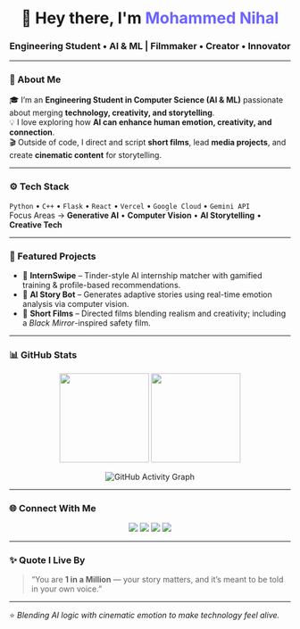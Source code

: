 <!-- Animated Header -->
<h1 align="center">👋 Hey there, I'm <span style="color:#6C63FF;">Mohammed Nihal</span></h1>
<h3 align="center">Engineering Student • AI & ML | Filmmaker • Creator • Innovator</h3>

---

### 🌱 About Me  
🎓 I’m an **Engineering Student in Computer Science (AI & ML)** passionate about merging **technology, creativity, and storytelling**.  
💡 I love exploring how **AI can enhance human emotion, creativity, and connection**.  
🎬 Outside of code, I direct and script **short films**, lead **media projects**, and create **cinematic content** for storytelling.  

---

### ⚙️ Tech Stack
`Python` • `C++` • `Flask` • `React` • `Vercel` • `Google Cloud` • `Gemini API`  
Focus Areas → **Generative AI** • **Computer Vision** • **AI Storytelling** • **Creative Tech**

---

### 🚀 Featured Projects
- 💼 **InternSwipe** – Tinder-style AI internship matcher with gamified training & profile-based recommendations.  
- 🤖 **AI Story Bot** – Generates adaptive stories using real-time emotion analysis via computer vision.  
- 🎥 **Short Films** – Directed films blending realism and creativity; including a *Black Mirror*-inspired safety film.  

---

### 📊 GitHub Stats  
<p align="center">
  <img src="https://github-readme-stats.vercel.app/api?username=nih4l&show_icons=true&theme=tokyonight" height="160" />
  <img src="https://github-readme-streak-stats.herokuapp.com?user=nih4l&theme=tokyonight" height="160" />
</p>

<p align="center">
  <img src="https://github-readme-activity-graph.vercel.app/graph?username=nih4l&theme=tokyo-night" alt="GitHub Activity Graph" />
</p>

---

### 🌐 Connect With Me
<p align="center">
  <a href="https://github.com/nih4l"><img src="https://img.shields.io/badge/GitHub-181717?style=for-the-badge&logo=github&logoColor=white"/></a>
  <a href="https://www.linkedin.com/in/mohammednihal"><img src="https://img.shields.io/badge/LinkedIn-0A66C2?style=for-the-badge&logo=linkedin&logoColor=white"/></a>
  <a href="https://www.instagram.com/iam.nih4l"><img src="https://img.shields.io/badge/Instagram-E4405F?style=for-the-badge&logo=instagram&logoColor=white"/></a>
  <a href="https://www.youtube.com/@iam.nih4l"><img src="https://img.shields.io/badge/YouTube-FF0000?style=for-the-badge&logo=youtube&logoColor=white"/></a>
</p>

---

### ✨ Quote I Live By  
> “You are **1 in a Million** — your story matters, and it’s meant to be told in your own voice.”  

---

⭐ *Blending AI logic with cinematic emotion to make technology feel alive.*
